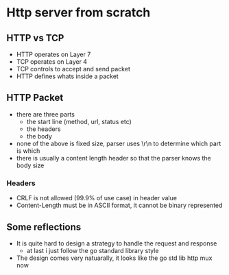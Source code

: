# Http server from scratch

## HTTP vs TCP
- HTTP operates on Layer 7
- TCP operates on Layer 4
- TCP controls to accept and send packet
- HTTP defines whats inside a packet

## HTTP Packet
- there are three parts
  - the start line (method, url, status etc)
  - the headers
  - the body
- none of the above is fixed size, parser uses \r\n to determine which part is which
- there is usually a content length header so that the parser knows the body size

### Headers
- CRLF is not allowed (99.9% of use case) in header value
- Content-Length must be in ASCII format, it cannot be binary represented

## Some reflections
- It is quite hard to design a strategy to handle the request and response
  - at last i just follow the go standard library style
- The design comes very natuarally, it looks like the go std lib http mux now
